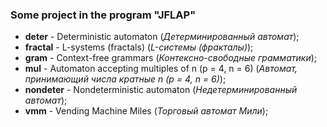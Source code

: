 ### Some project in the program "JFLAP"

- **deter** - Deterministic automaton (*Детерминированный автомат*);
- **fractal** - L-systems (fractals) (*L-системы (фракталы)*);
- **gram** - Context-free grammars (*Контексно-свободные грамматики*);
- **mul** - Automaton accepting multiples of n (p = 4, n = 6) (*Автомат, принимающий числа кратные n (p = 4, n = 6)*);
- **nondeter** - Nondeterministic automaton (*Недетерминированный автомат*);
- **vmm** - Vending Machine Miles (*Торговый автомат Мили*);
